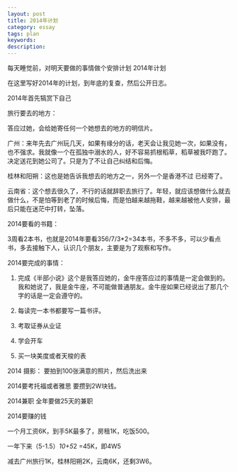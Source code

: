 ```yaml
---
layout: post
title: 2014年计划
category: essay
tags: plan
keywords: 
description: 
---
```


每天睡觉前，对明天要做的事情做个安排计划
2014年计划

在这里写好2014年的计划，到年底的复查，然后公开日志。

2014年首先犒赏下自己

旅行要去的地方：

答应过她，会给她寄任何一个她想去的地方的明信片。

广州：来年先去广州玩几天，如果有缘分的话，老天会让我见她一次，如果没有，也不强求。我就像一个在孤独中溺水的人，好不容易抓根稻草，稻草被我吓跑了。决定送花到她公司了。只是为了不让自己纠结和后悔。

桂林和阳朔：这也是她告诉我想去的地方之一，另外一个是香港不过 已经寄了。

云南省：这个想去很久了，不行的话就辞职去旅行了。年轻，就应该想做什么就去做什么，不是怕等到老了的时候后悔，而是怕越来越拖鞋，越来越被他人安排，最后只能在迷茫中打转，坠落。

 

2014要看的书籍：

3周看2本书，也就是2014年要看356/7/3*2=34本书，不多不多，可以少看点书，多去接触下人，认识几个朋友，主要是为了观察和写作。

 

2014要完成的事情：

1. 完成《半部小说》这个是我答应她的，金牛座答应过的事情是一定会做到的。我和她说了，我是金牛座，不可能做普通朋友。金牛座如果已经说出了那几个字的话是一定会遵守的。

2. 每读完一本书都要写一篇书评。

3. 考取证券从业证

4. 学会开车

5. 买一块美度或者天梭的表

 2014 摄影：
要拍到100张满意的照片，然后洗出来

2014要考托福或者雅思
要攒到2W块钱。

2014兼职
全年要做25天的兼职 

 

2014要赚的钱

一个月工资6K，到手5K最多了，房租1K，吃饭500。

一年下来（5-1.5）*10+5*2 =45K，即4W5

减去广州旅行1K，桂林阳朔2K，云南6K，还剩3W6。